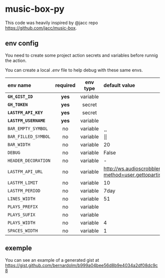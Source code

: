 # music-box-py

This code was heavily inspired by @jacc repo <https://github.com/jacc/music-box>.

## env config

You need to create some project action secrets and variables before runnig the action.

You can create a local _.env_ file to help debug with these same envs.

| env name | required | env type | default value |
| :--- | :---: | :---: | :--- |
| **`GH_GIST_ID`** | **yes** | variable | |
| **`GH_TOKEN`** | **yes** | secret | |
| **`LASTFM_API_KEY`** | **yes** | secret | |
| **`LASTFM_USERNAME`** | **yes** | variable | |
| `BAR_EMPTY_SYMBOL` | no | variable | ⣀ |
| `BAR_FILLED_SYMBOL` | no | variable | ⣿ |
| `BAR_WIDTH` | no | variable | 20 |
| `DEBUG` | no | variable | False |
| `HEADER_DECORATION` | no | variable | - |
| `LASTFM_API_URL` | no | variable | http://ws.audioscrobbler.com/2.0/?method=user.gettopartists&format=json |
| `LASTFM_LIMIT` | no | variable | 10 |
| `LASTFM_PERIOD` | no | variable | 7day |
| `LINES_WIDTH` | no | variable | 51 |
| `PLAYS_PREFIX` | no | variable | |
| `PLAYS_SUFIX` | no | variable | |
| `PLAYS_WIDTH` | no | variable | 4 |
| `SPACES_WIDTH` | no | variable | 1 |

## exemple

You can see an example of a generated gist at <https://gist.github.com/bernardolm/b999a04bee56d8b9e4034a2df08dc9c8>
